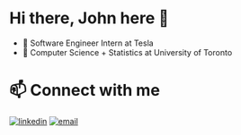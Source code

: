 # Hi there, John here 👋
- 🚗 Software Engineer Intern at Tesla
- 📗 Computer Science + Statistics at University of Toronto

# 📫 Connect with me
[![linkedin](https://img.shields.io/badge/LinkedIn-0077B5?style=for-the-badge&logo=linkedin&logoColor=white)](https://www.linkedin.com/in/jfitzgerald1126/)
[![email](https://img.shields.io/badge/Microsoft_Outlook-0078D4?style=for-the-badge&logo=microsoft-outlook&logoColor=white)](mailto:j.fitzgerald@mail.utoronto.ca)

